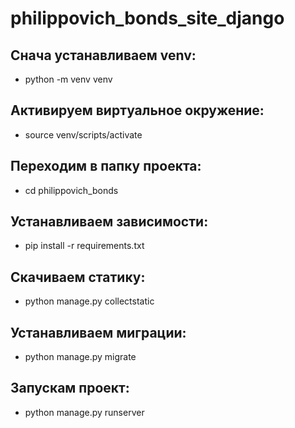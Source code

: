 # philippovich_bonds_site_django


## Снача устанавливаем venv:

- python -m venv venv

## Активируем виртуальное окружение:

- source venv/scripts/activate

## Переходим в папку проекта:

- cd philippovich_bonds

## Устанавливаем зависимости:

- pip install -r requirements.txt

## Скачиваем статику:

- python manage.py collectstatic

## Устанавливаем миграции:

- python manage.py migrate

## Запускам проект:

- python manage.py runserver
